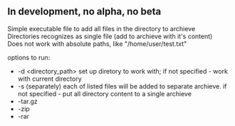## In development, no alpha, no beta ##

Simple executable file to add all files in the directory to archieve  
Directories recognizes as single file (add to archieve with it's content)  
Does not work with absolute paths, like "/home/user/test.txt"  

options to run:
- -d <directory_path> set up diretory to work with; if not specified - work with current directory
- -s (separately) each of listed files will be added to separate archieve. if not specified - put all directory content to a single archieve
- -tar.gz
- -zip
- -rar